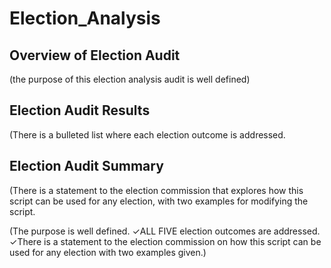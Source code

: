 # Election_Analysis
## Overview of Election Audit
(the purpose of this election analysis audit is well defined)

## Election Audit Results
(There is a bulleted list where each election outcome is addressed.

## Election Audit Summary
(There is a statement to the election commission that explores how this script can be used for any election, with two examples for modifying the script. 




(The purpose is well defined. ✓ALL FIVE election outcomes are addressed. ✓There is a statement to the election commission on how this script can be used for any election with two examples given.)
